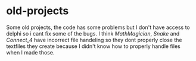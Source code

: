 # old-projects
Some old projects, the code has some problems but I don't have access to delphi so i cant fix some of the bugs.
I think _MathMagician_, _Snake_ and _Connect_4_ have incorrect file handeling so they dont properly close the textfiles they create because I didn't know how to properly handle files when I made those.
